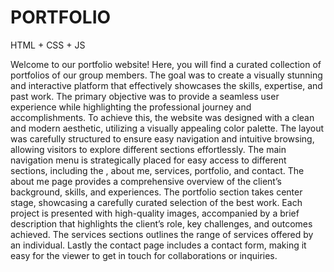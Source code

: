 # PORTFOLIO
HTML + CSS + JS

Welcome to our portfolio website! Here, you will find a curated collection of
portfolios of our group members.
The goal was to create a visually stunning and interactive platform that 
effectively showcases the skills, expertise, and past work. The primary 
objective was to provide a seamless user experience while highlighting the 
professional journey and accomplishments. To achieve this, the website was 
designed with a clean and modern aesthetic, utilizing a visually appealing color 
palette. The layout was carefully structured to ensure easy navigation and 
intuitive browsing, allowing visitors to explore different sections effortlessly.
The main navigation menu is strategically placed for easy access to different 
sections, including the , about me, services, portfolio, and contact.
The about me page provides a comprehensive overview of the client’s 
background, skills, and experiences.
The portfolio section takes center stage, showcasing a carefully curated 
selection of the best work. Each project is presented with high-quality images, 
accompanied by a brief description that highlights the client’s role, key 
challenges, and outcomes achieved.
The services sections outlines the range of services offered by an individual.
Lastly the contact page includes a contact form, making it easy for the viewer 
to get in touch for collaborations or inquiries.
